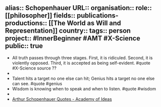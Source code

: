 alias:: Schopenhauer
URL::
organisation::
role:: [[philosopher]] 
fields:: 
publications-productions:: [[The World as Will and Representation]] 
country::
tags:: person
project:: #InnerBeginner #AMT #X-Science 
public:: true
-
- All truth passes through three stages. First, it is ridiculed. Second, it is violently opposed. Third, it is accepted as being self-evident. #quote #X-Science source ??
-
- Talent hits a target no one else can hit;
  Genius hits a target no one else can see.
  #quote #genius
- Wisdom is knowing when to speak and when to listen. #quote #wisdom
-
- [Arthur Schopenhauer Quotes - Academy of Ideas](https://academyofideas.com/2013/12/arthur-schopenhauer-quotes/)